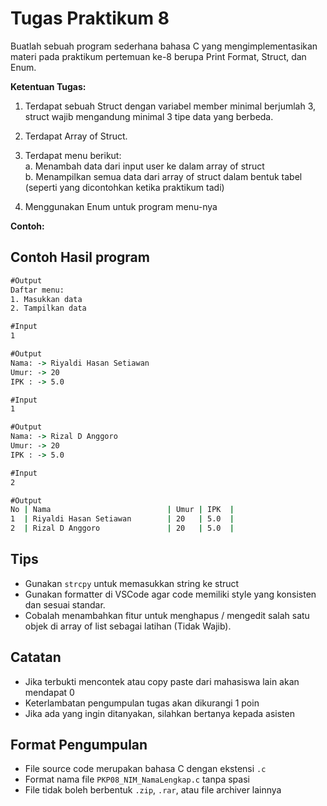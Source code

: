 # Tugas Praktikum 8

Buatlah sebuah program sederhana bahasa C yang mengimplementasikan materi pada praktikum pertemuan ke-8 berupa Print Format, Struct, dan Enum.

**Ketentuan Tugas:**

1. Terdapat sebuah Struct dengan variabel member minimal berjumlah 3, struct wajib mengandung minimal 3 tipe data yang berbeda.
2. Terdapat Array of Struct.
3. Terdapat menu berikut:<br>
   a. Menambah data dari input user ke dalam array of struct<br>
   b. Menampilkan semua data dari array of struct dalam bentuk tabel (seperti yang dicontohkan ketika praktikum tadi)<br>

5. Menggunakan Enum untuk program menu-nya

**Contoh:**

## Contoh Hasil program

```cmd
#Output
Daftar menu:
1. Masukkan data
2. Tampilkan data

#Input
1

#Output
Nama: -> Riyaldi Hasan Setiawan
Umur: -> 20
IPK : -> 5.0

#Input
1

#Output
Nama: -> Rizal D Anggoro
Umur: -> 20
IPK : -> 5.0

#Input
2

#Output
No | Nama                          | Umur | IPK  |
1  | Riyaldi Hasan Setiawan        | 20   | 5.0  |
2  | Rizal D Anggoro               | 20   | 5.0  |
```

## Tips

- Gunakan `strcpy` untuk memasukkan string ke struct
- Gunakan formatter di VSCode agar code memiliki style yang konsisten dan sesuai standar.
- Cobalah menambahkan fitur untuk menghapus / mengedit salah satu objek di array of list sebagai latihan (Tidak Wajib).

## Catatan

- Jika terbukti mencontek atau copy paste dari mahasiswa lain akan mendapat 0
- Keterlambatan pengumpulan tugas akan dikurangi 1 poin
- Jika ada yang ingin ditanyakan, silahkan bertanya kepada asisten

## Format Pengumpulan

- File source code merupakan bahasa C dengan ekstensi `.c`
- Format nama file `PKP08_NIM_NamaLengkap.c` tanpa spasi
- File tidak boleh berbentuk `.zip`, `.rar`, atau file archiver lainnya
